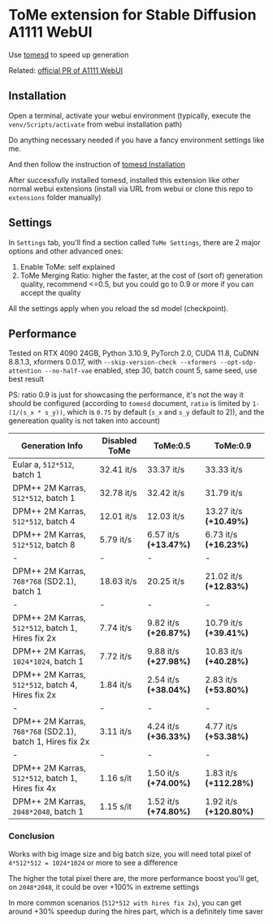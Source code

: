 <!--
 Copyright 2023 SLAPaper
 
 Licensed under the Apache License, Version 2.0 (the "License");
 you may not use this file except in compliance with the License.
 You may obtain a copy of the License at
 
     http://www.apache.org/licenses/LICENSE-2.0
 
 Unless required by applicable law or agreed to in writing, software
 distributed under the License is distributed on an "AS IS" BASIS,
 WITHOUT WARRANTIES OR CONDITIONS OF ANY KIND, either express or implied.
 See the License for the specific language governing permissions and
 limitations under the License.
-->

# ToMe extension for Stable Diffusion A1111 WebUI

Use [tomesd](https://github.com/dbolya/tomesd) to speed up generation

Related: [official PR of A1111 WebUI](https://github.com/AUTOMATIC1111/stable-diffusion-webui/pull/9256)

## Installation

Open a terminal, activate your webui environment (typically, execute the `venv/Scripts/activate` from webui installation path)

Do anything necessary needed if you have a fancy environment settings like me.

And then follow the instruction of [tomesd Installation](https://github.com/AUTOMATIC1111/stable-diffusion-webui/pull/9256)

After successfully installed tomesd, installed this extension like other normal webui extensions (install via URL from webui or clone this repo to `extensions` folder manually)

## Settings

In `Settings` tab, you'll find a section called `ToMe Settings`, there are 2 major options and other advanced ones:

1. Enable ToMe: self explained
2. ToMe Merging Ratio: higher the faster, at the cost of (sort of) generation quality, recommend <=0.5, but you could go to 0.9 or more if you can accept the quality

All the settings apply when you reload the sd model (checkpoint).

## Performance

Tested on RTX 4090 24GB, Python 3.10.9, PyTorch 2.0, CUDA 11.8, CuDNN 8.8.1.3, xformers 0.0.17, with `--skip-version-check --xformers --opt-sdp-attention --no-half-vae` enabled, step 30, batch count 5, same seed, use best result

PS: ratio 0.9 is just for showcasing the performance, it's not the way it should be configured (according to `tomesd` document, `ratio` is limited by `1-(1/(s_x * s_y))`, which is `0.75` by default (`s_x` and `s_y` default to 2)), and the genereation quality is not taken into account)

Generation Info|Disabled ToMe|ToMe:0.5|ToMe:0.9
---------------|-------------|--------|--------
Eular a, `512*512`, batch 1|32.41 it/s|33.37 it/s|33.33 it/s
DPM++ 2M Karras, `512*512`, batch 1|32.78 it/s|32.42 it/s|31.79 it/s
DPM++ 2M Karras, `512*512`, batch 4|12.01 it/s|12.03 it/s|13.27 it/s **(+10.49%)**
DPM++ 2M Karras, `512*512`, batch 8|5.79 it/s|6.57 it/s **(+13.47%)**|6.73 it/s **(+16.23%)**
-|-|-|-
DPM++ 2M Karras, `768*768` (SD2.1), batch 1|18.63 it/s|20.25 it/s|21.02 it/s **(+12.83%)**
-|-|-|-
DPM++ 2M Karras, `512*512`, batch 1, Hires fix 2x|7.74 it/s|9.82 it/s **(+26.87%)**|10.79 it/s **(+39.41%)**
DPM++ 2M Karras, `1024*1024`, batch 1|7.72 it/s|9.88 it/s **(+27.98%)**|10.83 it/s **(+40.28%)**
DPM++ 2M Karras, `512*512`, batch 4, Hires fix 2x|1.84 it/s|2.54 it/s **(+38.04%)**|2.83 it/s **(+53.80%)**
-|-|-|-
DPM++ 2M Karras, `768*768` (SD2.1), batch 1, Hires fix 2x|3.11 it/s|4.24 it/s **(+36.33%)**|4.77 it/s **(+53.38%)**
-|-|-|-
DPM++ 2M Karras, `512*512`, batch 1, Hires fix 4x|1.16 s/it|1.50 it/s **(+74.00%)**|1.83 it/s **(+112.28%)**
DPM++ 2M Karras, `2048*2048`, batch 1|1.15 s/it|1.52 it/s **(+74.80%)**|1.92 it/s **(+120.80%)**

### Conclusion

Works with big image size and big batch size, you will need total pixel of `4*512*512 = 1024*1024` or more to see a difference

The higher the total pixel there are, the more performance boost you'll get, on `2048*2048`, it could be over +100% in extreme settings

In more common scenarios (`512*512 with hires fix 2x`), you can get around +30% speedup during the hires part, which is a definitely time saver
